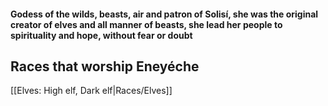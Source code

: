 #### Godess of the wilds, beasts, air and patron of Solisí, she was the original creator of elves and all manner of beasts, she lead her people to spirituality and hope, without fear or doubt  

## Races that worship Eneyéche  
[[Elves: High elf, Dark elf|Races/Elves]]  